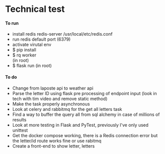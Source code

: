 # Technical test


#### To run
- install redis redis-server /usr/local/etc/redis.conf
- run redis default port (6379)
- activate virutal env 
- $ pip install 
- $ rq worker  
(in root)
- $ flask run 
(in root)

#### To do
- Change from laposte api to weather api
- Parse the letter ID using flask pre processing of endpoint input (look in tech with tim video and remove static method)
- Make the task properly asynchronous
- Look at celery and rabbitmq for the get all letters task 
- Find a way to buffer the query all from sql alchemy in case of millions of results 
- Look at more testing in Flask and PyTest, previously I've only used unittest
- Get the docker compose working, there is a Redis connection error but the letter/id route works fine or use rabitmq
- Create a front-end to show letter, letters